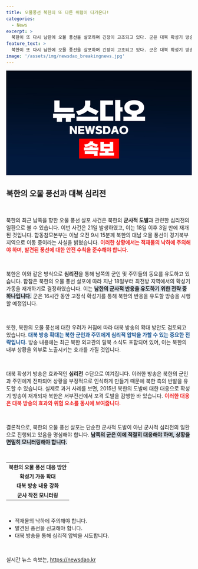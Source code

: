 ```yaml
---
title: 오물풍선 북한의 또 다른 위협이 다가온다!
categories:
  - News
excerpt: >
  북한이 또 다시 남한에 오물 풍선을 살포하며 긴장이 고조되고 있다. 군은 대북 확성기 방송을 강화하는 한편, 북한의 도발에 대비하고 있다. 과거 사례를 통해 나타난 북한의 반응은 더욱 우려를 자아낸다. 대체 무슨 일이 벌어지고 있는 걸까?
feature_text: >
  북한이 또 다시 남한에 오물 풍선을 살포하며 긴장이 고조되고 있다. 군은 대북 확성기 방송을 강화하는 한편, 북한의 도발에 대비하고 있다. 과거 사례를 통해 나타난 북한의 반응은 더욱 우려를 자아낸다. 대체 무슨 일이 벌어지고 있는 걸까?
image: '/assets/img/newsdao_breakingnews.jpg'
---
```


<p><img src="/assets/img/newsdao_breakingnews.jpg" alt="implanttips 속보" /></p>

<h2 data-ke-size="size26">북한의 오물 풍선과 대북 심리전</h2>

<p data-ke-size="size16">&nbsp;</p>

<p>북한의 최근 남쪽을 향한 오물 풍선 살포 사건은 북한의 <b>군사적 도발</b>과 관련한 심리전의 일환으로 볼 수 있습니다. 이번 사건은 21일 발생하였고, 이는 18일 이후 3일 만에 재개된 것입니다. 합동참모본부는 이날 오전 9시 15분께 북한의 대남 오물 풍선이 경기북부 지역으로 이동 중이라는 사실을 밝혔습니다. <b><span style="color: #ee2323;">이러한 상황에서는 적재물의 낙하에 주의해야 하며, 발견된 풍선에 대한 안전 수칙을 준수해야 합니다.</span></b> </p>

<p data-ke-size="size16">&nbsp;</p>

<p>북한은 이와 같은 방식으로 <b>심리전</b>을 통해 남쪽의 군인 및 주민들의 동요를 유도하고 있습니다. 합참은 북한의 오물 풍선 살포에 따라 지난 18일부터 최전방 지역에서의 확성기 가동을 재개하기로 결정하였습니다. 이는 <b><span style="background-color: #21538527;">남한의 군사적 반응을 유도하기 위한 전략 중 하나입니다.</span></b> 군은 16시간 동안 고정식 확성기를 통해 북한의 반응을 유도할 방송을 시행할 예정입니다.</p>

<p data-ke-size="size16">&nbsp;</p>

<p>또한, 북한의 오물 풍선에 대한 우려가 커짐에 따라 대북 방송의 확대 방안도 검토되고 있습니다. <b><span style="color: #1a5490;">대북 방송 확대는 북한 군인과 주민에게 심리적 압박을 가할 수 있는 중요한 전략입니다.</span></b> 방송 내용에는 최근 북한 외교관의 탈북 소식도 포함되어 있어, 이는 북한의 내부 상황을 외부로 노출시키는 효과를 가질 것입니다.</p>

<p data-ke-size="size16">&nbsp;</p>

<p>대북 확성기 방송은 효과적인 <b>심리전</b> 수단으로 여겨집니다. 이러한 방송은 북한의 군인과 주민에게 전파되어 상황을 부정적으로 인식하게 만들기 때문에 북한 측의 반발을 유도할 수 있습니다. 실제로 과거 사례를 보면, 2015년 북한의 도발에 대한 대응으로 확성기 방송이 재개되자 북한은 서부전선에서 포격 도발을 감행한 바 있습니다. <b><span style="color: #ee2323;">이러한 대응은 대북 방송의 효과와 위험 요소를 동시에 보여줍니다.</span></b></p>

<p data-ke-size="size16">&nbsp;</p>

<p>결론적으로, 북한의 오물 풍선 살포는 단순한 군사적 도발이 아닌 군사적 심리전의 일환으로 진행되고 있음을 명심해야 합니다. <b><span style="background-color: #21538527;">남쪽의 군은 이에 적절히 대응해야 하며, 상황을 면밀히 모니터링해야 합니다.</span></b> </p>

<p data-ke-size="size16">&nbsp;</p>

<table>
  <tr>
    <td style="text-align: center; height: 17px;"><b>북한의 오물 풍선 대응 방안</b></td>
  </tr>
  <tr>
    <td style="text-align: center; height: 17px;"><b>확성기 가동 확대</b></td>
  </tr>
  <tr>
    <td style="text-align: center; height: 17px;"><b>대북 방송 내용 강화</b></td>
  </tr>
  <tr>
    <td style="text-align: center; height: 17px;"><b>군사 작전 모니터링</b></td>
  </tr>
</table>

<p data-ke-size="size16">&nbsp;</p>

<ul>
  <li>적재물의 낙하에 주의해야 합니다.</li>
  <li>발견된 풍선을 신고해야 합니다.</li>
  <li>대북 방송을 통해 심리적 압박을 시도합니다.</li>
</ul> 

<p data-ke-size="size16">&nbsp;</p>
실시간 뉴스 속보는, <a href="https://newsdao.kr" rel="dofollow">https://newsdao.kr</a>


